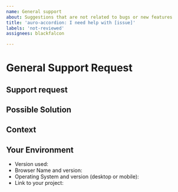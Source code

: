 ```yaml
---
name: General support
about: Suggestions that are not related to bugs or new features
title: 'auro-accordion: I need help with [issue]'
labels: 'not-reviewed'
assignees: blackfalcon

---
```


# General Support Request
<!---  The scope of this request is to neither communicate a bug or feature request.  -->
<!---  If this is a bug or feature request, please close this issue and reference the previus templates.  -->

## Support request
<!--- Please describe the issue you are reporting -->

## Possible Solution
<!--- Not obligatory, but suggest a fix/reason for the bug, -->
<!--- or ideas how to implement the addition or change -->

## Context
<!--- How has this issue affected you? What are you trying to accomplish? -->
<!--- Providing context helps us come up with a solution that is most useful in the real world -->

## Your Environment
<!--- Include as many relevant details about the environment you experienced the bug in -->
* Version used:
* Browser Name and version:
* Operating System and version (desktop or mobile):
* Link to your project:
